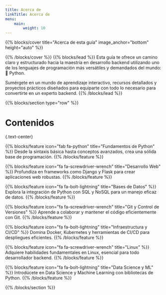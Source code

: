 ```yaml
---
title: Acerca de
linkTitle: Acerca de
menu:
    main:
        weight: 10
---
```

{{% blocks/cover title="Acerca de esta guía" image_anchor="bottom" height="auto" %}}

{{% /blocks/cover %}}
{{% blocks/lead %}}
Esta guía te ofrece un camino claro y estructurado hacia la maestría en desarrollo backend utilizando uno de los lenguajes de programación más versátiles y demandados del mundo: :snake: Python.

Sumérgete en un mundo de aprendizaje interactivo, recursos detallados y proyectos prácticos diseñados para equiparte con todo lo necesario para convertirte en un experto backend.
{{% /blocks/lead %}}

{{% blocks/section type="row" %}}
# Contenidos
{.text-center}

<div class="row row-cols-auto gy-5">
{{% blocks/feature icon="fab fa-python" title="Fundamentos de Python" %}}
Desde la sintaxis básica hasta conceptos avanzados, crea una sólida base de programación.
{{% /blocks/feature %}}

{{% blocks/feature icon="fa fa-screwdriver-wrench" title="Desarrollo Web" %}}
Profundiza en frameworks como Django y Flask para crear aplicaciones web robustas.
{{% /blocks/feature %}}

{{% blocks/feature icon="fa fa-bolt-lightning" title="Bases de Datos" %}}
Explora la integración de Python con SQL y NoSQL para un manejo eficaz de datos.
{{% /blocks/feature %}}

{{% blocks/feature icon="fa fa-screwdriver-wrench" title="Git y Control de Versiones" %}}
Aprende a colaborar y mantener el código eficientemente con Git.
{{% /blocks/feature %}}

{{% blocks/feature icon="fa fa-bolt-lightning" title="Infraestructura y CI/CD" %}}
Domina Docker, Kubernetes y herramientas de CI/CD para despliegues eficientes.
{{% /blocks/feature %}}

{{% blocks/feature icon="fa fa-screwdriver-wrench" title="Linux" %}}
Adquiere habilidades fundamentales en Linux, esencial para todo desarrollador backend.
{{% /blocks/feature %}}

{{% blocks/feature icon="fa fa-bolt-lightning" title="Data Science y ML" %}}
Introdúcete en Data Science y Machine Learning con bibliotecas de Python.
{{% /blocks/feature %}}
</div>

{{% /blocks/section %}}
